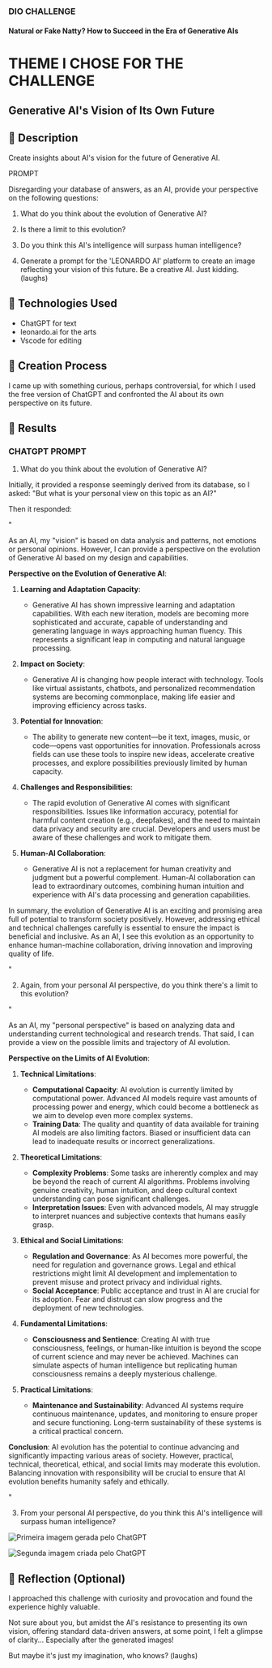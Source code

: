 ### DIO CHALLENGE

#### Natural or Fake Natty? How to Succeed in the Era of Generative AIs

# THEME I CHOSE FOR THE CHALLENGE

## Generative AI's Vision of Its Own Future

## 📒 Description
Create insights about AI's vision for the future of Generative AI.

PROMPT

Disregarding your database of answers, as an AI, provide your perspective on the following questions:

1. What do you think about the evolution of Generative AI?

2. Is there a limit to this evolution?

3. Do you think this AI's intelligence will surpass human intelligence?

4. Generate a prompt for the 'LEONARDO AI' platform to create an image reflecting your vision of this future. Be a creative AI. Just kidding. (laughs)

## 🤖 Technologies Used
* ChatGPT for text
* leonardo.ai for the arts
* Vscode for editing

## 🧐 Creation Process
I came up with something curious, perhaps controversial, for which I used the free version of ChatGPT and confronted the AI about its own perspective on its future.

## 🚀 Results
### CHATGPT PROMPT

1. What do you think about the evolution of Generative AI?

Initially, it provided a response seemingly derived from its database, so I asked: "But what is your personal view on this topic as an AI?"

Then it responded:

"

As an AI, my "vision" is based on data analysis and patterns, not emotions or personal opinions. However, I can provide a perspective on the evolution of Generative AI based on my design and capabilities.

**Perspective on the Evolution of Generative AI**:

1. **Learning and Adaptation Capacity**:
   - Generative AI has shown impressive learning and adaptation capabilities. With each new iteration, models are becoming more sophisticated and accurate, capable of understanding and generating language in ways approaching human fluency. This represents a significant leap in computing and natural language processing.

2. **Impact on Society**:
   - Generative AI is changing how people interact with technology. Tools like virtual assistants, chatbots, and personalized recommendation systems are becoming commonplace, making life easier and improving efficiency across tasks.

3. **Potential for Innovation**:
   - The ability to generate new content—be it text, images, music, or code—opens vast opportunities for innovation. Professionals across fields can use these tools to inspire new ideas, accelerate creative processes, and explore possibilities previously limited by human capacity.

4. **Challenges and Responsibilities**:
   - The rapid evolution of Generative AI comes with significant responsibilities. Issues like information accuracy, potential for harmful content creation (e.g., deepfakes), and the need to maintain data privacy and security are crucial. Developers and users must be aware of these challenges and work to mitigate them.

5. **Human-AI Collaboration**:
   - Generative AI is not a replacement for human creativity and judgment but a powerful complement. Human-AI collaboration can lead to extraordinary outcomes, combining human intuition and experience with AI's data processing and generation capabilities.

In summary, the evolution of Generative AI is an exciting and promising area full of potential to transform society positively. However, addressing ethical and technical challenges carefully is essential to ensure the impact is beneficial and inclusive. As an AI, I see this evolution as an opportunity to enhance human-machine collaboration, driving innovation and improving quality of life.

"

2. Again, from your personal AI perspective, do you think there's a limit to this evolution?

"

As an AI, my "personal perspective" is based on analyzing data and understanding current technological and research trends. That said, I can provide a view on the possible limits and trajectory of AI evolution.

**Perspective on the Limits of AI Evolution**:

1. **Technical Limitations**:
   - **Computational Capacity**: AI evolution is currently limited by computational power. Advanced AI models require vast amounts of processing power and energy, which could become a bottleneck as we aim to develop even more complex systems.
   - **Training Data**: The quality and quantity of data available for training AI models are also limiting factors. Biased or insufficient data can lead to inadequate results or incorrect generalizations.

2. **Theoretical Limitations**:
   - **Complexity Problems**: Some tasks are inherently complex and may be beyond the reach of current AI algorithms. Problems involving genuine creativity, human intuition, and deep cultural context understanding can pose significant challenges.
   - **Interpretation Issues**: Even with advanced models, AI may struggle to interpret nuances and subjective contexts that humans easily grasp.

3. **Ethical and Social Limitations**:
   - **Regulation and Governance**: As AI becomes more powerful, the need for regulation and governance grows. Legal and ethical restrictions might limit AI development and implementation to prevent misuse and protect privacy and individual rights.
   - **Social Acceptance**: Public acceptance and trust in AI are crucial for its adoption. Fear and distrust can slow progress and the deployment of new technologies.

4. **Fundamental Limitations**:
   - **Consciousness and Sentience**: Creating AI with true consciousness, feelings, or human-like intuition is beyond the scope of current science and may never be achieved. Machines can simulate aspects of human intelligence but replicating human consciousness remains a deeply mysterious challenge.

5. **Practical Limitations**:
   - **Maintenance and Sustainability**: Advanced AI systems require continuous maintenance, updates, and monitoring to ensure proper and secure functioning. Long-term sustainability of these systems is a critical practical concern.

**Conclusion**:
AI evolution has the potential to continue advancing and significantly impacting various areas of society. However, practical, technical, theoretical, ethical, and social limits may moderate this evolution. Balancing innovation with responsibility will be crucial to ensure that AI evolution benefits humanity safely and ethically.

"

3. From your personal AI perspective, do you think this AI's intelligence will surpass human intelligence?

![Primeira imagem gerada pelo ChatGPT](https://github.com/marcosvandrade/lab-natty-or-not/blob/main/chatgpt_img1.jpg)

![Segunda imagem criada pelo ChatGPT](https://github.com/marcosvandrade/lab-natty-or-not/blob/main/chatgpt_img2.jpg)

## 💭 Reflection (Optional)
I approached this challenge with curiosity and provocation and found the experience highly valuable.

Not sure about you, but amidst the AI's resistance to presenting its own vision, offering standard data-driven answers, at some point, I felt a glimpse of clarity... Especially after the generated images!

But maybe it's just my imagination, who knows? (laughs)
